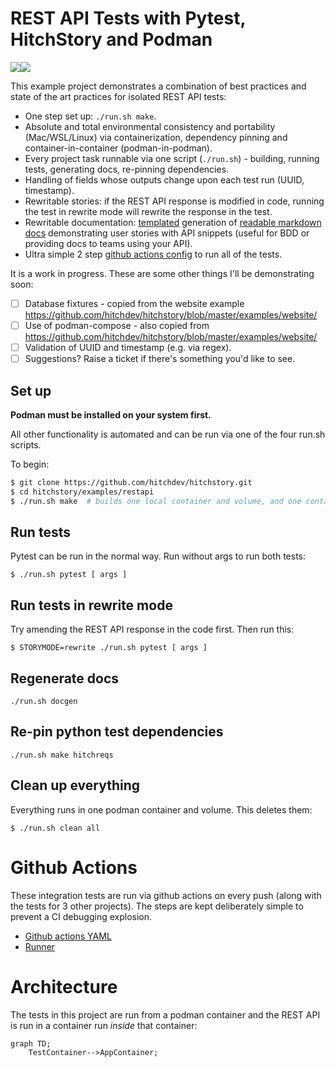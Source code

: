 # REST API Tests with Pytest, HitchStory and Podman

<div align="center">
  <div style="display: flex;">
    <img src="https://hitchdev.com/images/rest-api-story.png" style="vertical-align: top;" />
    <img src="https://hitchdev.com/images/rest-api-docs.png" />
  </div>
</div>

This example project demonstrates a combination of best practices and state of the art practices for isolated REST API tests:

* One step set up: `./run.sh make`.
* Absolute and total environmental consistency and portability (Mac/WSL/Linux) via containerization, dependency pinning and container-in-container (podman-in-podman).
* Every project task runnable via one script (`./run.sh`) - building, running tests, generating docs, re-pinning dependencies.
* Handling of fields whose outputs change upon each test run (UUID, timestamp).
* Rewritable stories: if the REST API response is modified in code, running the test in rewrite mode will rewrite the response in the test.
* Rewritable documentation: [templated](https://github.com/hitchdev/hitchstory/blob/master/examples/restapi/tests/docstory.yml) generation of [readable markdown docs](https://github.com/hitchdev/hitchstory/blob/master/examples/restapi/docs/add-and-retrieve-todo.md) demonstrating user stories with API snippets (useful for BDD or providing docs to teams using your API).
* Ultra simple 2 step [github actions config](https://github.com/hitchdev/hitchstory/blob/master/.github/workflows/examples.yml) to run all of the tests.

It is a work in progress. These are some other things I'll be demonstrating soon:

- [ ] Database fixtures - copied from the website example https://github.com/hitchdev/hitchstory/blob/master/examples/website/
- [ ] Use of podman-compose - also copied from  https://github.com/hitchdev/hitchstory/blob/master/examples/website/
- [ ] Validation of UUID and timestamp (e.g. via regex).
- [ ] Suggestions? Raise a ticket if there's something you'd like to see.

## Set up

**Podman must be installed on your system first.**

All other functionality is automated and can be run via one of the 
four run.sh scripts.

To begin:

```bash
$ git clone https://github.com/hitchdev/hitchstory.git
$ cd hitchstory/examples/restapi
$ ./run.sh make  # builds one local container and volume, and one container inside it
```


## Run tests

Pytest can be run in the normal way. Run without args to run both tests:

```
$ ./run.sh pytest [ args ]
```

## Run tests in rewrite mode

Try amending the REST API response in the code first. Then run this:

```
$ STORYMODE=rewrite ./run.sh pytest [ args ]
```


## Regenerate docs

```
./run.sh docgen
```

## Re-pin python test dependencies

```
./run.sh make hitchreqs
```

## Clean up everything

Everything runs in one podman container and volume. This deletes them:

```
$ ./run.sh clean all
```

# Github Actions

These integration tests are run via github actions on every push (along with the tests for 3 other projects). The steps are kept deliberately
simple to prevent a CI debugging explosion.

* [Github actions YAML](https://github.com/hitchdev/hitchstory/blob/master/.github/workflows/examples.yml)
* [Runner](https://github.com/hitchdev/hitchstory/actions/workflows/examples.yml)

# Architecture

The tests in this project are run from a podman container and the REST API is run in a container run *inside* that container:

```mermaid
graph TD;
    TestContainer-->AppContainer;
```
